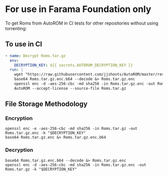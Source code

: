 # For use in Farama Foundation only

To get Roms from AutoROM in CI tests for other repositories without using torrenting:

## To use in CI

```yaml
- name: Decrypt Roms.tar.gz
  env:
    DECRYPTION_KEY: ${{ secrets.AUTOROM_DECRYPTION_KEY }}
  run: |
    wget "https://raw.githubusercontent.com/jjshoots/AutoROM/master/resource/Roms.tar.gz.enc.b64"
    base64 Roms.tar.gz.enc.b64 --decode &> Roms.tar.gz.enc
    openssl enc -d -aes-256-cbc -md sha256 -in Roms.tar.gz.enc -out Roms.tar.gz -k "$DECRYPTION_KEY"
    AutoROM --accept-license --source-file Roms.tar.gz
```

## File Storage Methodology

### Encryption

```
openssl enc -e -aes-256-cbc -md sha256 -in Roms.tar.gz -out Roms.tar.gz.enc -k "$DECRYPTION_KEY"
base64 Roms.tar.gz.enc &> Roms.tar.gz.enc.b64
```

### Decryption

```
base64 Roms.tar.gz.enc.b64 --decode &> Roms.tar.gz.enc
openssl enc -d -aes-256-cbc -md sha256 -in Roms.tar.gz.enc -out Roms.tar.gz -k "$DECRYPTION_KEY"
```

